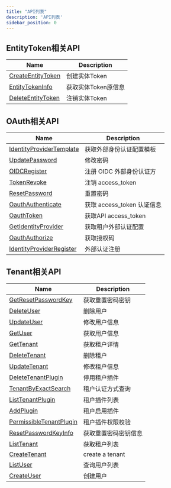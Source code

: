 ```yaml
---
title: "API列表"
description: 'API列表'
sidebar_position: 0
---
```



## EntityToken相关API

| Name |  Description | 
| ---- |  ----------- | 
| [CreateEntityToken](./method_CreateEntityToken)|  创建实体Token |
| [EntityTokenInfo](./method_EntityTokenInfo)|  获取实体Token原信息 |
| [DeleteEntityToken](./method_DeleteEntityToken)|  注销实体Token |


## OAuth相关API

| Name |  Description | 
| ---- |  ----------- | 
| [IdentityProviderTemplate](./method_IdentityProviderTemplate)|  获取外部身份认证配置模板 |
| [UpdatePassword](./method_UpdatePassword)|  修改密码 |
| [OIDCRegister](./method_OIDCRegister)|  注册 OIDC 外部身份认证方 |
| [TokenRevoke](./method_TokenRevoke)|  注销 access_token |
| [ResetPassword](./method_ResetPassword)|  重置密码 |
| [OauthAuthenticate](./method_OauthAuthenticate)|  获取 access_token 认证信息 |
| [OauthToken](./method_OauthToken)|  获取API access_token |
| [GetIdentityProvider](./method_GetIdentityProvider)|  获取租户外部认证配置 |
| [OauthAuthorize](./method_OauthAuthorize)|  获取授权码 |
| [IdentityProviderRegister](./method_IdentityProviderRegister)|  外部认证注册 |


## Tenant相关API

| Name |  Description | 
| ---- |  ----------- | 
| [GetResetPasswordKey](./method_GetResetPasswordKey)|  获取重置密码密钥 |
| [DeleteUser](./method_DeleteUser)|  删除用户 |
| [UpdateUser](./method_UpdateUser)|  修改用户信息 |
| [GetUser](./method_GetUser)|  获取用户信息 |
| [GetTenant](./method_GetTenant)|  获取租户详情 |
| [DeleteTenant](./method_DeleteTenant)|  删除租户 |
| [UpdateTenant](./method_UpdateTenant)|  修改租户信息 |
| [DeleteTenantPlugin](./method_DeleteTenantPlugin)|  停用租户插件 |
| [TenantByExactSearch](./method_TenantByExactSearch)|  租户认证方式查询 |
| [ListTenantPlugin](./method_ListTenantPlugin)|  租户插件列表 |
| [AddPlugin](./method_AddPlugin)|  租户启用插件 |
| [PermissibleTenantPlugin](./method_PermissibleTenantPlugin)|  租户插件权限校验 |
| [ResetPasswordKeyInfo](./method_ResetPasswordKeyInfo)|  获取重置密码密钥信息 |
| [ListTenant](./method_ListTenant)|  获取租户列表 |
| [CreateTenant](./method_CreateTenant)|  create a tenant |
| [ListUser](./method_ListUser)|  查询用户列表 |
| [CreateUser](./method_CreateUser)|  创建用户 |

